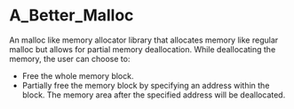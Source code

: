 # A_Better_Malloc
An malloc like memory allocator library that allocates memory like regular malloc but allows for partial memory deallocation.
While deallocating the memory, the user can choose to:
* Free the whole memory block.
* Partially free the memory block by specifying an address within the block. The memory area after the specified address will be deallocated.

